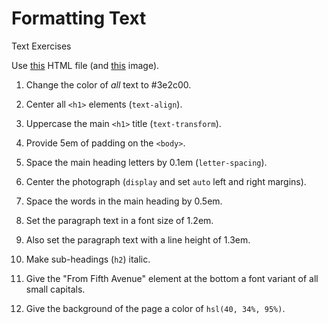 # Formatting Text

Text Exercises

Use [this](text/text-formatting.html) HTML file (and [this](https://github.com/petermunro/petermunro.github.io/blob/master/css3/text/nypl.jpg) image).

1. Change the color of _all_ text to #3e2c00.
2. Center all `<h1>` elements (`text-align`).
3. Uppercase the main `<h1>` title (`text-transform`).
4. Provide 5em of padding on the `<body>`.
5. Space the main heading letters by 0.1em (`letter-spacing`).
6. Center the photograph (`display` and set `auto` left and right margins).
7. Space the words in the main heading by 0.5em.
8. Set the paragraph text in a font size of 1.2em.
9. Also set the paragraph text with a line height of 1.3em.

10. Make sub-headings (`h2`) italic.
11. Give the "From Fifth Avenue" element at the bottom a font variant of all small capitals.
12. Give the background of the page a color of `hsl(40, 34%, 95%)`.
